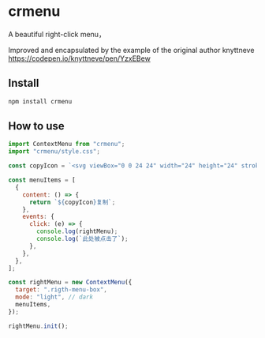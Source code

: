 # crmenu

A beautiful right-click menu，

Improved and encapsulated by the example of the original author knyttneve
https://codepen.io/knyttneve/pen/YzxEBew

## Install

```bash
npm install crmenu
```

## How to use

```js
import ContextMenu from "crmenu";
import "crmenu/style.css";

const copyIcon = `<svg viewBox="0 0 24 24" width="24" height="24" stroke="currentColor" stroke-width="2" fill="none" stroke-linecap="round" stroke-linejoin="round" class="css-i6dzq1"><rect x="9" y="9" width="13" height="13" rx="2" ry="2"></rect><path d="M5 15H4a2 2 0 0 1-2-2V4a2 2 0 0 1 2-2h9a2 2 0 0 1 2 2v1"></path></svg>`;

const menuItems = [
  {
    content: () => {
      return `${copyIcon}复制`;
    },
    events: {
      click: (e) => {
        console.log(rightMenu);
        console.log(`此处被点击了`);
      },
    },
  },
];

const rightMenu = new ContextMenu({
  target: ".rigth-menu-box",
  mode: "light", // dark
  menuItems,
});

rightMenu.init();
```
